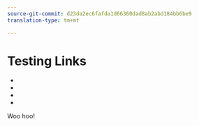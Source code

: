 ```yaml
---
source-git-commit: d23da2ec6fafda1d66360dad8ab2abd184bb6be9
translation-type: tm+mt

---
```

# Testing Links

* [](acro.pdf)
* [](matt/Publish_Workflow.pdf)
* [](image.png)
* [](archive.zip)

Woo hoo!
